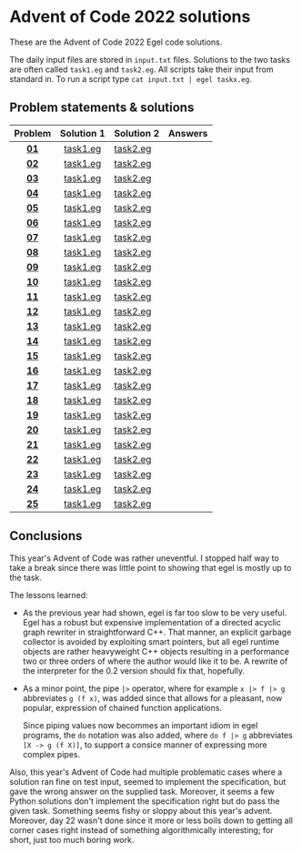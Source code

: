 # Advent of Code 2022 solutions

These are the Advent of Code 2022 Egel code solutions.

The daily input files are stored in `input.txt` files. Solutions
to the two tasks are often called `task1.eg` and `task2.eg`.
All scripts take their input from standard in. To run a 
script type `cat input.txt | egel taskx.eg`.

## Problem statements & solutions

<div align="center">

  | Problem | Solution 1 | Solution 2 | Answers |
  |:---:|:---:   |:---    |:---       |
  | **[01](https://adventofcode.com/2022/day/1)**  | [task1.eg](day01/task1.eg) | [task2.eg](day01/task2.eg) | |
  | **[02](https://adventofcode.com/2022/day/2)**  | [task1.eg](day02/task1.eg) | [task2.eg](day02/task2.eg) | |
  | **[03](https://adventofcode.com/2022/day/3)**  | [task1.eg](day03/task1.eg) | [task2.eg](day03/task2.eg) | |
  | **[04](https://adventofcode.com/2022/day/4)**  | [task1.eg](day04/task1.eg) | [task2.eg](day04/task2.eg) | |
  | **[05](https://adventofcode.com/2022/day/5)**  | [task1.eg](day05/task1.eg) | [task2.eg](day05/task2.eg) | |
  | **[06](https://adventofcode.com/2022/day/6)**  | [task1.eg](day06/task1.eg) | [task2.eg](day06/task2.eg) | |
  | **[07](https://adventofcode.com/2022/day/7)**  | [task1.eg](day07/task1.eg) | [task2.eg](day07/task2.eg) | |
  | **[08](https://adventofcode.com/2022/day/8)**  | [task1.eg](day08/task1.eg) | [task2.eg](day08/task2.eg) | |
  | **[09](https://adventofcode.com/2022/day/9)**  | [task1.eg](day09/task1.eg) | [task2.eg](day09/task2.eg) | |
  | **[10](https://adventofcode.com/2022/day/10)** | [task1.eg](day10/task1.eg) | [task2.eg](day10/task2.eg) | |
  | **[11](https://adventofcode.com/2022/day/11)** | [task1.eg](day11/task1.eg) | [task2.eg](day11/task2.eg) | |
  | **[12](https://adventofcode.com/2022/day/12)** | [task1.eg](day12/task1.eg) | [task2.eg](day12/task2.eg) | |
  | **[13](https://adventofcode.com/2022/day/13)** | [task1.eg](day13/task1.eg) | [task2.eg](day13/task2.eg) | |
  | **[14](https://adventofcode.com/2022/day/14)** | [task1.eg](day14/task1.eg) | [task2.eg](day14/task2.eg) | |
  | **[15](https://adventofcode.com/2022/day/15)** | [task1.eg](day15/task1.eg) | [task2.eg](day15/task2.eg) | |
  | **[16](https://adventofcode.com/2022/day/16)** | [task1.eg](day16/task1.eg) | [task2.eg](day16/task2.eg) | |
  | **[17](https://adventofcode.com/2022/day/17)** | [task1.eg](day17/task1.eg) | [task2.eg](day17/task2.eg) | |
  | **[18](https://adventofcode.com/2022/day/18)** | [task1.eg](day18/task1.eg) | [task2.eg](day18/task2.eg) | |
  | **[19](https://adventofcode.com/2022/day/19)** | [task1.eg](day19/task1.eg) | [task2.eg](day19/task2.eg) | |
  | **[20](https://adventofcode.com/2022/day/20)** | [task1.eg](day20/task1.eg) | [task2.eg](day20/task2.eg) | |
  | **[21](https://adventofcode.com/2022/day/21)** | [task1.eg](day21/task1.eg) | [task2.eg](day21/task2.eg) | |
  | **[22](https://adventofcode.com/2022/day/22)** | [task1.eg](day22/task1.eg) | [task2.eg](day22/task2.eg) | |
  | **[23](https://adventofcode.com/2022/day/23)** | [task1.eg](day23/task1.eg) | [task2.eg](day23/task2.eg) | |
  | **[24](https://adventofcode.com/2022/day/24)** | [task1.eg](day24/task1.eg) | [task2.eg](day24/task2.eg) | |
  | **[25](https://adventofcode.com/2022/day/25)** | [task1.eg](day25/task1.eg) | [task2.eg](day25/task2.eg) | |

</div>

## Conclusions

This year's Advent of Code was rather uneventful. I stopped half way to take a break since there was little
point to showing that egel is mostly up to the task.

The lessons learned:

  * As the previous year had shown, egel is far too slow to be very useful. Egel has a robust but expensive
    implementation of a directed acyclic graph rewriter in straightforward C++. That manner, an explicit
    garbage collector is avoided by exploiting smart pointers, but all egel runtime objects are
    rather heavyweight C++ objects resulting in a performance two or three orders of where the author
    would like it to be. A rewrite of the interpreter for the 0.2 version should fix that, hopefully.

  * As a minor point, the pipe `|>` operator, where for example `x |> f |> g` abbreviates `g (f x)`, 
    was added since that allows for a pleasant, now popular, expression of chained function applications.

    Since piping values now becommes an important idiom in egel programs, the `do` notation was also
    added, where `do f |> g` abbreviates `[X -> g (f X)]`, to support a consice manner
    of expressing more complex pipes.

Also, this year's Advent of Code had multiple problematic cases where a solution ran fine on test
input, seemed to implement the specification, but gave the wrong answer on the supplied task. Moreover,
it seems a few Python solutions don't implement the specification right but do pass the given task.
Something seems fishy or sloppy about this year's advent. Moreover, day 22 wasn't done since it more
or less boils down to getting all corner cases right instead of something algorithmically interesting;
for short, just too much boring work.
